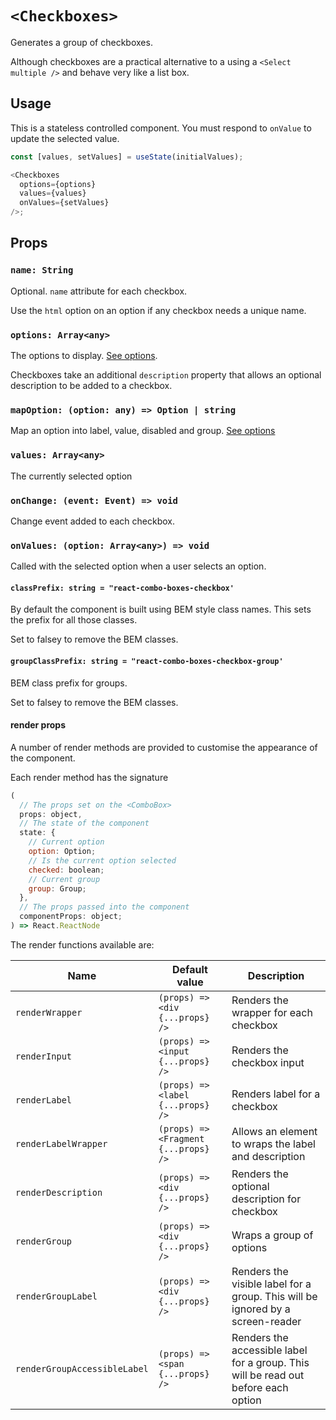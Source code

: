 # `<Checkboxes>`

Generates a group of checkboxes.

Although checkboxes are a practical alternative to a using a `<Select multiple />`
and behave very like a list box.

## Usage

This is a stateless controlled component. You must respond to `onValue` to update the selected value.

```js
const [values, setValues] = useState(initialValues);

<Checkboxes
  options={options}
  values={values}
  onValues={setValues}
/>;
```

## Props

### `name: String`

Optional. `name` attribute for each checkbox.

Use the `html` option on an option if any checkbox needs a unique name.

### `options: Array<any>`

The options to display. [See options][options].

Checkboxes take an additional `description` property that allows an optional description to be added to a checkbox.

### `mapOption: (option: any) => Option | string`

Map an option into label, value, disabled and group. [See options][options]

### `values: Array<any>`

The currently selected option

### `onChange: (event: Event) => void`

Change event added to each checkbox.

### `onValues: (option: Array<any>) => void`

Called with the selected option when a user selects an option.

#### `classPrefix: string = "react-combo-boxes-checkbox'`

By default the component is built using BEM style class names. This sets the prefix for all those classes.

Set to falsey to remove the BEM classes.

#### `groupClassPrefix: string = "react-combo-boxes-checkbox-group'`

BEM class prefix for groups.

Set to falsey to remove the BEM classes.

#### render props

A number of render methods are provided to customise the appearance of the component.

Each render method has the signature

```js
(
  // The props set on the <ComboBox>
  props: object,
  // The state of the component
  state: {
    // Current option
    option: Option;
    // Is the current option selected
    checked: boolean;
    // Current group
    group: Group;
  },
  // The props passed into the component
  componentProps: object;
) => React.ReactNode
```

The render functions available are:

| Name                         | Default value                        | Description                                                                        |
| ---------------------------- | ------------------------------------ | ---------------------------------------------------------------------------------- |
| `renderWrapper`              | `(props) => <div {...props} />`      | Renders the wrapper for each checkbox                                              |
| `renderInput`                | `(props) => <input {...props} />`    | Renders the checkbox input                                                         |
| `renderLabel`                | `(props) => <label {...props} />`    | Renders label for a checkbox                                                       |
| `renderLabelWrapper`         | `(props) => <Fragment {...props} />` | Allows an element to wraps the label and description                               |
| `renderDescription`          | `(props) => <div {...props} />`      | Renders the optional description for checkbox                                      |
| `renderGroup`                | `(props) => <div {...props} />`      | Wraps a group of options                                                           |
| `renderGroupLabel`           | `(props) => <div {...props} />`      | Renders the visible label for a group. This will be ignored by a screen-reader     |
| `renderGroupAccessibleLabel` | `(props) => <span {...props} />`     | Renders the accessible label for a group. This will be read out before each option |

[options]: options.md
